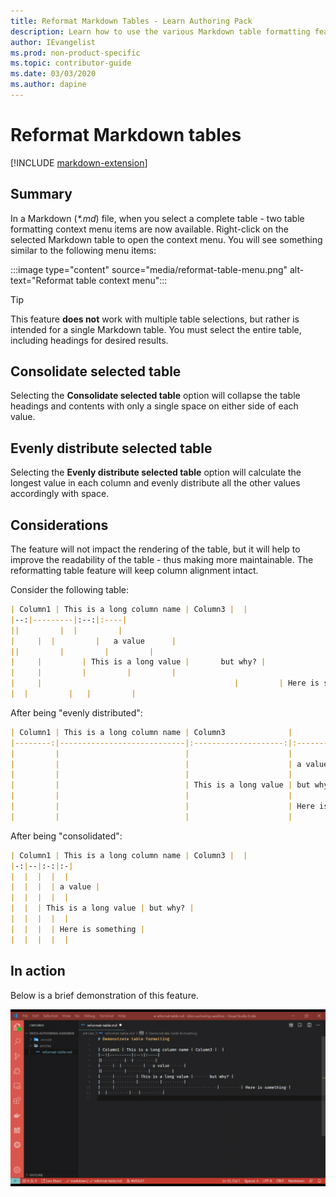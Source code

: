 ```yaml
---
title: Reformat Markdown Tables - Learn Authoring Pack
description: Learn how to use the various Markdown table formatting features from the Learn Authoring Pack, Visual Studio Code extension.
author: IEvangelist
ms.prod: non-product-specific
ms.topic: contributor-guide
ms.date: 03/03/2020
ms.author: dapine
---
```


# Reformat Markdown tables

[!INCLUDE [markdown-extension](includes/markdown-extension.md)]

## Summary

In a Markdown (*\*.md*) file, when you select a complete table - two table formatting context menu items are now available. Right-click on the selected Markdown table to open the context menu. You will see something similar to the following menu items:

:::image type="content" source="media/reformat-table-menu.png" alt-text="Reformat table context menu":::

> [!TIP]
> This feature **does not** work with multiple table selections, but rather is intended for a single Markdown table. You must select the entire table, including headings for desired results.

## Consolidate selected table

Selecting the **Consolidate selected table** option will collapse the table headings and contents with only a single space on either side of each value.

## Evenly distribute selected table

Selecting the **Evenly distribute selected table** option will calculate the longest value in each column and evenly distribute all the other values accordingly with space.

## Considerations

The feature will not impact the rendering of the table, but it will help to improve the readability of the table - thus making more maintainable. The reformatting table feature will keep column alignment intact.

Consider the following table:

```markdown
| Column1 | This is a long column name | Column3 |  |
|--:|---------|:--:|:----|
||         |  |         |
|     |  |         |   a value      |
||         |         |         |
|     |         | This is a long value |       but why? |
|     |         |         |         |
|     |                                           |         | Here is something |
|  |         |   |         |
```

After being "evenly distributed":

```markdown
| Column1 | This is a long column name | Column3              |                   |
|--------:|----------------------------|:--------------------:|:------------------|
|         |                            |                      |                   |
|         |                            |                      | a value           |
|         |                            |                      |                   |
|         |                            | This is a long value | but why?          |
|         |                            |                      |                   |
|         |                            |                      | Here is something |
|         |                            |                      |                   |
```

After being "consolidated":

```markdown
| Column1 | This is a long column name | Column3 |  |
|-:|--|:-:|:-|
|  |  |  |  |
|  |  |  | a value |
|  |  |  |  |
|  |  | This is a long value | but why? |
|  |  |  |  |
|  |  |  | Here is something |
|  |  |  |  |
```

## In action

Below is a brief demonstration of this feature.

[![Reformat table demo](media/reformat-table.gif)](media/reformat-table.gif#lightbox)
